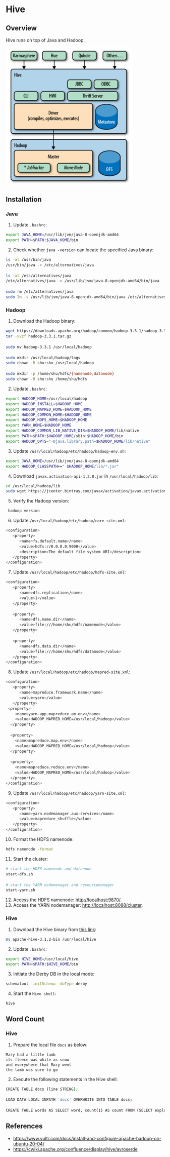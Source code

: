 # Hive

## Overview

Hive runs on top of Java and Hadoop.

<p float="left">
    <img src="pix/hive.png" width=400 />
</p>

## Installation

### Java

1. Update `.bashrc`:
```bash
export JAVA_HOME=/usr/lib/jvm/java-8-openjdk-amd64
export PATH=$PATH:$JAVA_HOME/bin
```

2. Check whether `java -version` can locate the specified Java binary:
```bash
ls -al /usr/bin/java
/usr/bin/java -> /etc/alternatives/java

ls -al /etc/alternatives/java
/etc/alternatives/java -> /usr/lib/jvm/java-8-openjdk-amd64/bin/java

sudo rm /etc/alternatives/java
sudo ln -s /usr/lib/jvm/java-8-openjdk-amd64/bin/java /etc/alternatives/java
```

### Hadoop

1. Download the Hadoop binary:
```bash
wget https://downloads.apache.org/hadoop/common/hadoop-3.3.1/hadoop-3.3.1.tar.gz
tar -xvzf hadoop-3.3.1.tar.gz

sudo mv hadoop-3.3.1 /usr/local/hadoop

sudo mkdir /usr/local/hadoop/logs
sudo chown -R shu:shu /usr/local/hadoop

sudo mkdir -p /home/shu/hdfs/{namenode,datanode}
sudo chown -R shu:shu /home/shu/hdfs
```

2. Update `.bashrc`:
```bash
export HADOOP_HOME=/usr/local/hadoop
export HADOOP_INSTALL=$HADOOP_HOME
export HADOOP_MAPRED_HOME=$HADOOP_HOME
export HADOOP_COMMON_HOME=$HADOOP_HOME
export HADOOP_HDFS_HOME=$HADOOP_HOME
export YARN_HOME=$HADOOP_HOME
export HADOOP_COMMON_LIB_NATIVE_DIR=$HADOOP_HOME/lib/native
export PATH=$PATH:$HADOOP_HOME/sbin:$HADOOP_HOME/bin
export HADOOP_OPTS="-Djava.library.path=$HADOOP_HOME/lib/native"
```

3. Update `/usr/local/hadoop/etc/hadoop/hadoop-env.sh`:
```bash
export JAVA_HOME=/usr/lib/jvm/java-8-openjdk-amd64
export HADOOP_CLASSPATH+=" $HADOOP_HOME/lib/*.jar"
```

4. Download `javax.activation-api-1.2.0.jar` in `/usr/local/hadoop/lib`:
```bash
cd /usr/local/hadoop/lib
sudo wget https://jcenter.bintray.com/javax/activation/javax.activation-api/1.2.0/javax.activation-api-1.2.0.jar
```

5. Verify the Hadoop version:
```bash
 hadoop version
 ```

6. Update `/usr/local/hadoop/etc/hadoop/core-site.xml`:
```bash
<configuration>
   <property>
      <name>fs.default.name</name>
      <value>hdfs://0.0.0.0:9000</value>
      <description>The default file system URI</description>
   </property>
</configuration>
```

7. Update `/usr/local/hadoop/etc/hadoop/hdfs-site.xml`:
```bash
<configuration>
   <property>
      <name>dfs.replication</name>
      <value>1</value>
   </property>

   <property>
      <name>dfs.name.dir</name>
      <value>file:///home/shu/hdfs/namenode</value>
   </property>

   <property>
      <name>dfs.data.dir</name>
      <value>file:///home/shu/hdfs/datanode</value>
   </property>
</configuration>
```

8. Update `/usr/local/hadoop/etc/hadoop/mapred-site.xml`:
```bash
<configuration>
   <property>
      <name>mapreduce.framework.name</name>
      <value>yarn</value>
   </property>
 <property>
    <name>yarn.app.mapreduce.am.env</name>
    <value>HADOOP_MAPRED_HOME=/usr/local/hadoop</value>
  </property>

  <property>
    <name>mapreduce.map.env</name>
    <value>HADOOP_MAPRED_HOME=/usr/local/hadoop</value>
  </property>

  <property>
    <name>mapreduce.reduce.env</name>
    <value>HADOOP_MAPRED_HOME=/usr/local/hadoop</value>
  </property>
</configuration>
```

9. Update `/usr/local/hadoop/etc/hadoop/yarn-site.xml`:
```bash
<configuration>
   <property>
      <name>yarn.nodemanager.aux-services</name>
      <value>mapreduce_shuffle</value>
   </property>
</configuration>
```

10. Format the HDFS namenode:
```bash
hdfs namenode -format
```

11. Start the cluster:
```bash
# start the HDFS namenode and datanode
start-dfs.sh

# start the YARN nodemanager and resourcemanager
start-yarn.sh
```

12. Access the HDFS namenode: [http://localhost:9870/](http://localhost:9870/).
13. Access the YARN nodemanager: [http://localhost:8088/cluster](http://localhost:8088/cluster).

### Hive

1. Download the Hive binary from [this link](https://hive.apache.org/downloads.html):
```bash
mv apache-hive-3.1.2-bin /usr/local/hive
```

2. Update `.bashrc`:
```bash
export HIVE_HOME=/usr/local/hive
export PATH=$PATH:$HIVE_HOME/bin
````

3. Initiate the Derby DB in the local mode:
```bash
schematool -initSchema -dbType derby
```

4. Start the `Hive shell`:
```bash
hive
```

## Word Count

### Hive

1. Prepare the local file `docs` as below:
```
Mary had a little lamb
its fleece was white as snow
and everywhere that Mary went
the lamb was sure to go
```

2. Execute the following statements in the Hive shell:
```bash
CREATE TABLE docs (line STRING);

LOAD DATA LOCAL INPATH 'docs' OVERWRITE INTO TABLE docs;

CREATE TABLE words AS SELECT word, count(1) AS count FROM (SELECT explode(split(line, ' ')) AS word FROM docs) w GROUP BY word;
```

## References
* https://www.vultr.com/docs/install-and-configure-apache-hadoop-on-ubuntu-20-04/
* https://cwiki.apache.org/confluence/display/hive/avroserde
